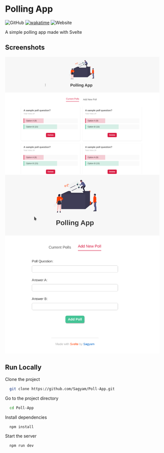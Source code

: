 # Polling App

![GitHub](https://img.shields.io/github/license/sagyam/Poll-App?style=for-the-badge)
[![wakatime](https://wakatime.com/badge/user/4ce09006-1b8c-491f-ace1-a70b32d5fc1c/project/93f20be4-4230-4f4a-ab3e-52c17918a902.svg?style=for-the-badge)](https://wakatime.com/badge/user/4ce09006-1b8c-491f-ace1-a70b32d5fc1c/project/93f20be4-4230-4f4a-ab3e-52c17918a902?style=for-the-badge)
![Website](https://img.shields.io/website?down_message=Down&style=for-the-badge&up_message=Up&url=https%3A%2F%2Fsagyam-polling-app.netlify.app%2F)

A simple polling app made with Svelte

## Screenshots

![App ](https://raw.githubusercontent.com/Sagyam/Poll-App/master/assets/1.png)
![App ](https://raw.githubusercontent.com/Sagyam/Poll-App/master/assets/2.png)

## Run Locally

Clone the project

```bash
  git clone https://github.com/Sagyam/Poll-App.git
```

Go to the project directory

```bash
  cd Poll-App
```

Install dependencies

```bash
  npm install
```

Start the server

```bash
  npm run dev
```
